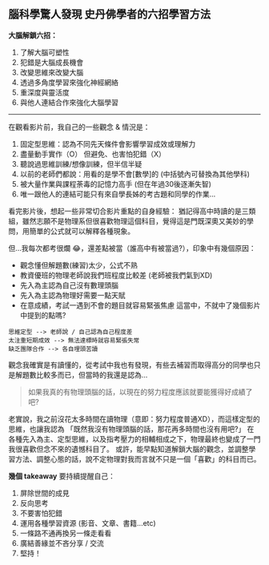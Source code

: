 ## 腦科學驚人發現 史丹佛學者的六招學習方法

**大腦解鎖六招：**
1. 了解大腦可塑性
2. 犯錯是大腦成長機會
3. 改變思維來改變大腦
4. 透過多角度學習來強化神經網絡
5. 重深度與靈活度
6. 與他人連結合作來強化大腦學習

---

在觀看影片前，我自己的一些觀念 & 情況是：
1. 固定型思維：認為不同先天條件會影響學習成效或理解力
2. 盡量動手實作（O） 但避免、也害怕犯錯（X）
3. 聽說過思維訓練/想像訓練，但半信半疑
4. 以前的老師們都說：用看的是學不會[數學]的 (中括號內可替換為其他學科)
5. 被大量作業與課程荼毒的記憶力高手
    (但在年過30後逐漸失智)
6. 唯一跟他人的連結可能只有來自學長姊的考古題和同學的作業...

看完影片後，想起一些非常切合影片重點的自身經驗：
猶記得高中時讀的是三類組，雖然志願不是物理系但很喜歡物理這個科目，覺得這是門既深奧又美妙的學問，用簡單的公式就可以解釋各種現象。

但...我每次都考很爛 :joy:，還差點被當（誰高中有被當過?），印象中有幾個原因：
- 觀念懂但解題數(練習)太少，公式不熟 
- 教資優班的物理老師說我們班程度比較差 (老師被我們氣到XD)
- 先入為主認為自己沒有數理頭腦
- 先入為主認為物理好需要一點天賦
- 在意成績，考試一遇到不會的題目就容易緊張焦慮
這當中，不就中了幾個影片中提到的點嗎?
```
思維定型 --> 老師說 / 自己認為自己程度差
太注重短期成效 --> 無法達標時就容易緊張失常
缺乏團隊合作 --> 各自埋頭苦讀
```
觀念我確實是有讀懂的，從考試中我也有發現，有些去補習而取得高分的同學也只是解題數比較多而已，但當時的我還是認為...
> 如果我真的有物理頭腦的話，以現在的努力程度應該就要能獲得好成績了吧?

老實說，我之前沒花太多時間在讀物理（意即：努力程度普通XD），而這樣定型的思維，也讓我認為
「既然我沒有物理頭腦的話，那花再多時間也沒有用吧?」
在各種先入為主、定型思維，以及指考壓力的相輔相成之下，物理最終也變成了一門我很喜歡但念不來的遺憾科目了。
或許，能早點知道解鎖大腦的觀念，並調整學習方法、調整心態的話，說不定物理對我而言就不只是一個「喜歡」的科目而已。

**幾個 takeaway**
要持續提醒自己：
1. 屏除世間的成見
2. 反向思考
3. 不要害怕犯錯
4. 運用各種學習資源 (影音、文章、書籍...etc)
5. 一條路不通再換另一條走看看
6. 廣結善緣並不吝分享 / 交流
7. 堅持！
